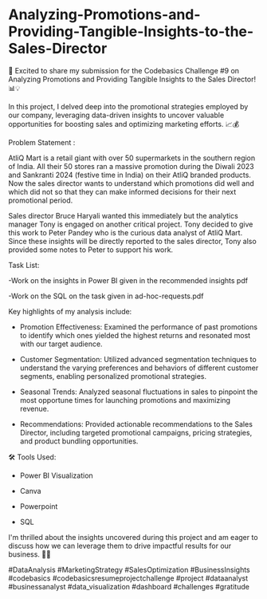 # Analyzing-Promotions-and-Providing-Tangible-Insights-to-the-Sales-Director
🚀 Excited to share my submission for the Codebasics Challenge #9 on Analyzing Promotions and Providing Tangible Insights to the Sales Director! 📊💡



In this project, I delved deep into the promotional strategies employed by our company, leveraging data-driven insights to uncover valuable opportunities for boosting sales and optimizing marketing efforts. 📈💰



Problem Statement :

AtliQ Mart is a retail giant with over 50 supermarkets in the southern region of India. All their 50 stores ran a massive promotion during the Diwali 2023 and Sankranti 2024 (festive time in India) on their AtliQ branded products. Now the sales director wants to understand which promotions did well and which did not so that they can make informed decisions for their next promotional period.

Sales director Bruce Haryali wanted this immediately but the analytics manager Tony is engaged on another critical project. Tony decided to give this work to Peter Pandey who is the curious data analyst of AtliQ Mart. Since these insights will be directly reported to the sales director, Tony also provided some notes to Peter to support his work.



Task List:

-Work on the insights in Power BI given in the recommended insights pdf

-Work on the SQL on the task given in ad-hoc-requests.pdf



Key highlights of my analysis include:

- Promotion Effectiveness: Examined the performance of past promotions to identify which ones yielded the highest returns and resonated most with our target audience.

- Customer Segmentation: Utilized advanced segmentation techniques to understand the varying preferences and behaviors of different customer segments, enabling personalized promotional strategies.

- Seasonal Trends: Analyzed seasonal fluctuations in sales to pinpoint the most opportune times for launching promotions and maximizing revenue.

- Recommendations: Provided actionable recommendations to the Sales Director, including targeted promotional campaigns, pricing strategies, and product bundling opportunities.



🛠️ Tools Used:



- Power BI Visualization



- Canva 



- Powerpoint



- SQL





I'm thrilled about the insights uncovered during this project and am eager to discuss how we can leverage them to drive impactful results for our business. 💼💡

#DataAnalysis #MarketingStrategy #SalesOptimization #BusinessInsights #codebasics #codebasicsresumeprojectchallenge #project #dataanalyst #businessanalyst #data_visualization #dashboard #challenges #gratitude
